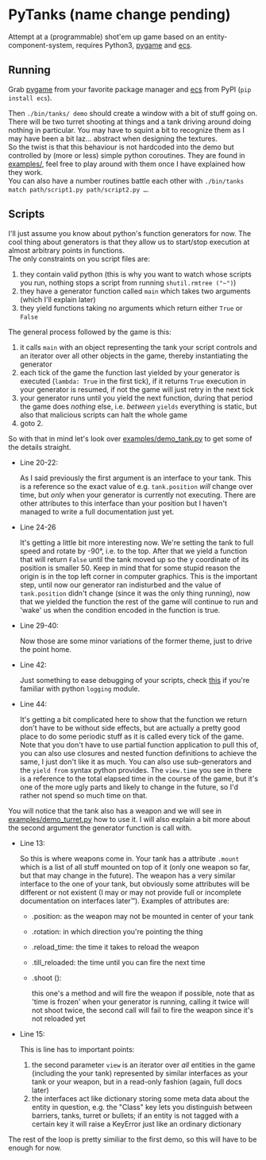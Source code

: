 
[ecs]: https://github.com/seanfisk/ecs "ecs"
[pygame]: http://pygame.org/download.shtml "Pygame"


# PyTanks (name change pending)
Attempt at a (programmable) shot'em up game based on an entity-component-system,
requires Python3, [pygame][] and [ecs][].

## Running
Grab [pygame][] from your favorite package manager and [ecs][] from PyPI (`pip
install ecs`).

Then `./bin/tanks/ demo` should create a window with a bit of stuff going on.  
There will be two turret shooting at things and a tank driving around doing
nothing in particular. You may have to squint a bit to recognize them as I may have
been a bit laz… abstract when designing the textures.  
So the twist is that this behaviour is not hardcoded into the demo but
controlled by (more or less) simple python coroutines. They are found in
[examples/](examples/), feel free to play around with them once I
have explained how they work.  
You can also have a number routines battle each other with `./bin/tanks match
path/script1.py path/script2.py …`. 

## Scripts
I'll just assume you know about python's function generators for now. The cool
thing about generators is that they allow us to start/stop execution at almost
arbitrary points in functions.  
The only constraints on you script files are:
1. they contain valid python (this is why you want to watch whose scripts you
   run, nothing stops a script from running `shutil.rmtree ("~")`)
2. they have a generator function called `main` which takes two arguments
   (which I'll explain later)
3. they yield functions taking no arguments which return either `True` or
   `False`

The general process followed by the game is this:
1. it calls `main` with an object representing the tank your script controls
   and an iterator over all other objects in the game, thereby instantiating
   the generator
2. each tick of the game the function last yielded by your generator is
   executed (`lambda: True` in the first tick), if it returns `True` execution in
   your generator is resumed, if not the game will just retry in the next tick
3. your generator runs until you yield the next function, during that period
   the game does *nothing* else, i.e. *between* `yields` everything is static,
   but also that malicious scripts can halt the whole game
4. goto 2.

So with that in mind let's look over
[examples/demo_tank.py](examples/demo_tank.py) to get some of the details
straight.

* Line 20-22:

    As I said previously the first argument is an interface to your tank. This
    is a reference so the exact value of e.g. `tank.position` *will* change
    over time, but *only* when your generator is currently not executing.
    There are other attributes to this interface than your position but I
    haven't managed to write a full documentation just yet.

* Line 24-26

    It's getting a little bit more interesting now. We're setting the tank to
    full speed and rotate by -90°, i.e. to the top. After that we yield a
    function that will return `False` until the tank moved up so the y
    coordinate of its position is smaller 50. Keep in mind that for some stupid
    reason the origin is in the top left corner in computer graphics.
    This is the important step, until now our generator ran indisturbed and the
    value of `tank.position` didn't change (since it was the only thing
    running), now that we yielded the function the rest of the game will
    continue to run and 'wake' us when the condition encoded in the function is
    true.

* Line 29-40:

    Now those are some minor variations of the former theme, just to drive the
    point home.

* Line 42:

    Just something to ease debugging of your scripts, check
    [this](pytanks/scripts.py#L15) if you're familiar with python `logging`
    module.

* Line 44:

    It's getting a bit complicated here to show that the function we return
    don't have to be without side effects, but are actually a pretty good place
    to do some periodic stuff as it is called every tick of the game. Note that
    you don't have to use partial function application to pull this of, you can
    also use closures and nested function definitions to achieve the same, I
    just don't like it as much. You can also use sub-generators and the `yield from`
    syntax python provides. The `view.time` you see in there is a reference 
    to the total elapsed time in the course of the game, but it's one of the 
    more ugly parts and likely to change in the future, so I'd rather not spend 
    so much time on that.

You will notice that the tank also has a weapon and we will see in 
[examples/demo_turret.py](examples/demo_turret.py) how to use it. I will also 
explain a bit more about the second argument the generator function is call with.

* Line 13:
    
    So this is where weapons come in. Your tank has a attribute `.mount` which
    is a list of all stuff mounted on top of it (only one weapon so far, but
    that may change in the future). The weapon has a very similar interface to
    the one of your tank, but obviously some attributes will be different or
    not existent (I may or may not provide full or incomplete documentation on
    interfaces later™). Examples of attributes are:
    * .position: as the weapon may not be mounted in center of your tank
    * .rotation: in which direction you're pointing the thing
    * .reload_time: the time it takes to reload the weapon
    * .till_reloaded: the time until you can fire the next time
    * .shoot (): 

        this one's a method and will fire the weapon if possible,
        note that as 'time is frozen' when your generator is running, calling
        it twice will not shoot twice, the second call will fail to fire the
        weapon since it's not reloaded yet

* Line 15:

    This is line has to important points:
    1. the second parameter `view` is an iterator over *all* entities in the
       game (including the your tank) represented by similar interfaces as your
       tank or your weapon, but in a read-only fashion (again, full docs later)
    2. the interfaces act like dictionary storing some meta data about the
       entity in question, e.g. the "Class" key lets you distinguish between
       barriers, tanks, turret or bullets; if an entity is not tagged with a
       certain key it will raise a KeyError just like an ordinary dictionary

The rest of the loop is pretty similiar to the first demo, so this will have to
be enough for now.
